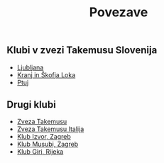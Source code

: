 ﻿---
layout: page
title: Povezave
---
## Klubi v zvezi Takemusu Slovenija

* [Ljubljana](http://)
* [Kranj in Škofja Loka](http://iwamaryuaikido.si/)
* [Ptuj](http://aikido-kaiso.si/)

## Drugi klubi

* [Zveza Takemusu](http://www.takemusu.org/)
* [Zveza Takemusu Italija](http://www.taai.it/)
* [Klub Izvor, Zagreb](http://www.aikido.hr/)
* [Klub Musubi, Zagreb](http://www.aikido-musubi.hr/)
* [Klub Giri, Rijeka](http://www.takemusu-giri.com/)